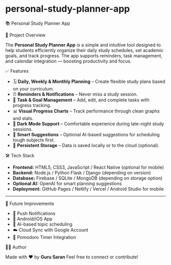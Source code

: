 # personal-study-planner-app


📚 Personal Study Planner App

 🔷 Project Overview

The **Personal Study Planner App** is a simple and intuitive tool designed to help students efficiently organize their daily study schedules, set academic goals, and track progress. The app supports reminders, task management, and calendar integration — boosting productivity and focus.
 
  
✅ Features

* 🗓️ **Daily, Weekly & Monthly Planning** – Create flexible study plans based on your curriculum.
* ⏰ **Reminders & Notifications** – Never miss a study session.
* 📌 **Task & Goal Management** – Add, edit, and complete tasks with progress tracking.
* 📊 **Visual Progress Charts** – Track performance through clean graphs and stats.
* 🌙 **Dark Mode Support** – Comfortable experience during late-night study sessions.
* 🧠 **Smart Suggestions** – Optional AI-based suggestions for scheduling tough subjects first.
* 💾 **Persistent Storage** – Data is saved locally or to the cloud (optional).


🛠️ Tech Stack

* **Frontend:** HTML5, CSS3, JavaScript / React Native (optional for mobile)
* **Backend:** Node.js / Python Flask / Django (depending on version)
* **Database:** Firebase / SQLite / MongoDB (depending on storage option)
* **Optional AI:** OpenAI for smart planning suggestions
* **Deployment:** GitHub Pages / Netlify / Vercel / Android Studio for mobile

---


📌 Future Improvements

* 🔔 Push Notifications
* 📱 Android/iOS App
* 🧠 AI-based topic scheduling
* ☁️ Cloud Sync with Google Account
* 🎯 Pomodoro Timer Integration

 🙋‍♂️ Author

Made with ❤️ by **Guru Saran**
Feel free to connect or contribute!
